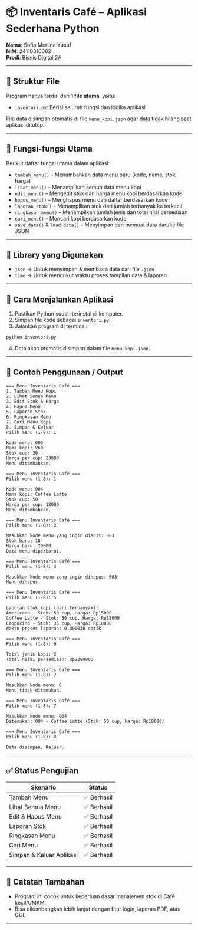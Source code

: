 # 📦 Inventaris Café – Aplikasi Sederhana Python

**Nama**: Sofia Merlina Yusuf  
**NIM**: 24110310082  
**Prodi**: Bisnis Digital 2A  

---

## 📁 Struktur File

Program hanya terdiri dari **1 file utama**, yaitu:

- `inventori.py`: Berisi seluruh fungsi dan logika aplikasi

File data disimpan otomatis di file `menu_kopi.json` agar data tidak hilang saat aplikasi ditutup.

---

## 🧠 Fungsi-fungsi Utama

Berikut daftar fungsi utama dalam aplikasi:

- `tambah_menu()` – Menambahkan data menu baru (kode, nama, stok, harga)
- `lihat_menu()` – Menampilkan semua data menu kopi
- `edit_menu()` – Mengedit stok dan harga menu kopi berdasarkan kode
- `hapus_menu()` – Menghapus menu dari daftar berdasarkan kode
- `laporan_stok()` – Menampilkan stok dari jumlah terbanyak ke terkecil
- `ringkasan_menu()` – Menampilkan jumlah jenis dan total nilai persediaan
- `cari_menu()` – Mencari kopi berdasarkan kode
- `save_data()` & `load_data()` – Menyimpan dan memuat data dari/ke file JSON

---

## 🧰 Library yang Digunakan

- `json` → Untuk menyimpan & membaca data dari file `.json`
- `time` → Untuk mengukur waktu proses tampilan data & laporan

---

## 🚀 Cara Menjalankan Aplikasi

1. Pastikan Python sudah terinstal di komputer.
2. Simpan file kode sebagai `inventori.py`.
3. Jalankan program di terminal:

```bash
python inventori.py
```

4. Data akan otomatis disimpan dalam file `menu_kopi.json`.

---

## 🧪 Contoh Penggunaan / Output

```text
=== Menu Inventaris Café ===
1. Tambah Menu Kopi
2. Lihat Semua Menu
3. Edit Stok & Harga
4. Hapus Menu
5. Laporan Stok
6. Ringkasan Menu
7. Cari Menu Kopi
8. Simpan & Keluar
Pilih menu (1-8): 1

Kode menu: 003
Nama kopi: V60
Stok cup: 20
Harga per cup: 23000
Menu ditambahkan.

=== Menu Inventaris Café ===
Pilih menu (1-8): 1

Kode menu: 004
Nama kopi: Coffee Latte
Stok cup: 50
Harga per cup: 18000
Menu ditambahkan.

=== Menu Inventaris Café ===
Pilih menu (1-8): 3

Masukkan kode menu yang ingin diedit: 003
Stok baru: 18
Harga baru: 20000
Data menu diperbarui.

=== Menu Inventaris Café ===
Pilih menu (1-8): 4

Masukkan kode menu yang ingin dihapus: 003
Menu dihapus.

=== Menu Inventaris Café ===
Pilih menu (1-8): 5

Laporan stok kopi (dari terbanyak):
Americano - Stok: 50 cup, Harga: Rp15000
Coffee Latte - Stok: 50 cup, Harga: Rp18000
Cappucino - Stok: 35 cup, Harga: Rp18000
Waktu proses laporan: 0.000030 detik

=== Menu Inventaris Café ===
Pilih menu (1-8): 6

Total jenis kopi: 3
Total nilai persediaan: Rp2280000

=== Menu Inventaris Café ===
Pilih menu (1-8): 7

Masukkan kode menu: 8
Menu tidak ditemukan.

=== Menu Inventaris Café ===
Pilih menu (1-8): 7

Masukkan kode menu: 004
Ditemukan: 004 - Coffee Latte (Stok: 50 cup, Harga: Rp18000)

=== Menu Inventaris Café ===
Pilih menu (1-8): 8

Data disimpan. Keluar.
```

---

## ✅ Status Pengujian

| Skenario                    | Status  |
|----------------------------|---------|
| Tambah Menu                | ✅ Berhasil |
| Lihat Semua Menu           | ✅ Berhasil |
| Edit & Hapus Menu          | ✅ Berhasil |
| Laporan Stok               | ✅ Berhasil |
| Ringkasan Menu             | ✅ Berhasil |
| Cari Menu                  | ✅ Berhasil |
| Simpan & Keluar Aplikasi   | ✅ Berhasil |

---

## 📌 Catatan Tambahan

- Program ini cocok untuk keperluan dasar manajemen stok di Café kecil/UMKM.
- Bisa dikembangkan lebih lanjut dengan fitur login, laporan PDF, atau GUI.

---

